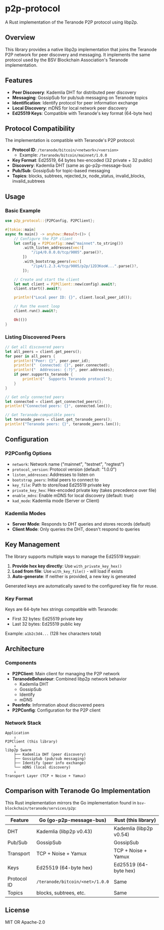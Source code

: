 # p2p-protocol

A Rust implementation of the Teranode P2P protocol using libp2p.

## Overview

This library provides a native libp2p implementation that joins the Teranode P2P network for peer discovery and messaging. It implements the same protocol used by the BSV Blockchain Association's Teranode implementation.

## Features

- **Peer Discovery**: Kademlia DHT for distributed peer discovery
- **Messaging**: GossipSub for pub/sub messaging on Teranode topics
- **Identification**: Identify protocol for peer information exchange
- **Local Discovery**: mDNS for local network peer discovery
- **Ed25519 Keys**: Compatible with Teranode's key format (64-byte hex)

## Protocol Compatibility

The implementation is compatible with Teranode's P2P protocol:

- **Protocol ID**: `/teranode/bitcoin/<network>/<version>`
  - Example: `/teranode/bitcoin/mainnet/1.0.0`
- **Key Format**: Ed25519, 64 bytes hex-encoded (32 private + 32 public)
- **Discovery**: Kademlia DHT (same as go-p2p-message-bus)
- **Pub/Sub**: GossipSub for topic-based messaging
- **Topics**: blocks, subtrees, rejected_tx, node_status, invalid_blocks, invalid_subtrees

## Usage

### Basic Example

```rust
use p2p_protocol::{P2PConfig, P2PClient};

#[tokio::main]
async fn main() -> anyhow::Result<()> {
    // Configure the P2P client
    let config = P2PConfig::new("mainnet".to_string())
        .with_listen_addresses(vec![
            "/ip4/0.0.0.0/tcp/9005".parse()?,
        ])
        .with_bootstrap_peers(vec![
            "/ip4/1.2.3.4/tcp/9005/p2p/12D3KooW...".parse()?,
        ]);

    // Create and start the client
    let mut client = P2PClient::new(config).await?;
    client.start().await?;

    println!("Local peer ID: {}", client.local_peer_id());

    // Run the event loop
    client.run().await?;

    Ok(())
}
```

### Listing Discovered Peers

```rust
// Get all discovered peers
let all_peers = client.get_peers();
for peer in all_peers {
    println!("Peer: {}", peer.peer_id);
    println!("  Connected: {}", peer.connected);
    println!("  Addresses: {:?}", peer.addresses);
    if peer.supports_teranode {
        println!("  Supports Teranode protocol");
    }
}

// Get only connected peers
let connected = client.get_connected_peers();
println!("Connected peers: {}", connected.len());

// Get Teranode-compatible peers
let teranode_peers = client.get_teranode_peers();
println!("Teranode peers: {}", teranode_peers.len());
```

## Configuration

### P2PConfig Options

- `network`: Network name ("mainnet", "testnet", "regtest")
- `protocol_version`: Protocol version (default: "1.0.0")
- `listen_addresses`: Addresses to listen on
- `bootstrap_peers`: Initial peers to connect to
- `key_file`: Path to store/load Ed25519 private key
- `private_key_hex`: Hex-encoded private key (takes precedence over file)
- `enable_mdns`: Enable mDNS for local discovery (default: true)
- `kad_mode`: Kademlia mode (Server or Client)

### Kademlia Modes

- **Server Mode**: Responds to DHT queries and stores records (default)
- **Client Mode**: Only queries the DHT, doesn't respond to queries

## Key Management

The library supports multiple ways to manage the Ed25519 keypair:

1. **Provide hex key directly**: Use `with_private_key_hex()`
2. **Load from file**: Use `with_key_file()` - will load if exists
3. **Auto-generate**: If neither is provided, a new key is generated

Generated keys are automatically saved to the configured key file for reuse.

### Key Format

Keys are 64-byte hex strings compatible with Teranode:
- First 32 bytes: Ed25519 private key
- Last 32 bytes: Ed25519 public key

Example: `a1b2c3d4...` (128 hex characters total)

## Architecture

### Components

- **P2PClient**: Main client for managing the P2P network
- **TeranodeBehaviour**: Combined libp2p network behavior
  - Kademlia DHT
  - GossipSub
  - Identify
  - mDNS
- **PeerInfo**: Information about discovered peers
- **P2PConfig**: Configuration for the P2P client

### Network Stack

```
Application
    ↓
P2PClient (this library)
    ↓
libp2p Swarm
    ├── Kademlia DHT (peer discovery)
    ├── GossipSub (pub/sub messaging)
    ├── Identify (peer info exchange)
    └── mDNS (local discovery)
    ↓
Transport Layer (TCP + Noise + Yamux)
```

## Comparison with Teranode Go Implementation

This Rust implementation mirrors the Go implementation found in `bsv-blockchain/teranode/services/p2p`:

| Feature | Go (go-p2p-message-bus) | Rust (this library) |
|---------|-------------------------|---------------------|
| DHT | Kademlia (libp2p v0.43) | Kademlia (libp2p v0.54) |
| Pub/Sub | GossipSub | GossipSub |
| Transport | TCP + Noise + Yamux | TCP + Noise + Yamux |
| Keys | Ed25519 (64-byte hex) | Ed25519 (64-byte hex) |
| Protocol ID | `/teranode/bitcoin/<net>/1.0.0` | Same |
| Topics | blocks, subtrees, etc. | Same |

## License

MIT OR Apache-2.0
